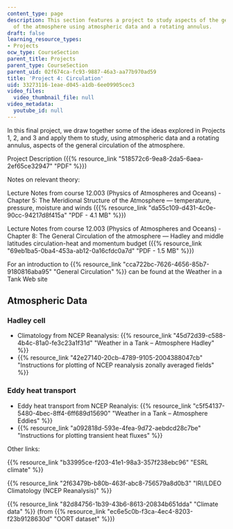 ```yaml
---
content_type: page
description: This section features a project to study aspects of the general circulation
  of the atmosphere using atmospheric data and a rotating annulus.
draft: false
learning_resource_types:
- Projects
ocw_type: CourseSection
parent_title: Projects
parent_type: CourseSection
parent_uid: 02f674ca-fc93-9887-46a3-aa77b970ad59
title: 'Project 4: Circulation'
uid: 33273116-1eae-d045-a1db-6ee09905cec3
video_files:
  video_thumbnail_file: null
video_metadata:
  youtube_id: null
---
```

In this final project, we draw together some of the ideas explored in Projects 1, 2, and 3 and apply them to study, using atmospheric data and a rotating annulus, aspects of the general circulation of the atmosphere.

Project Description ({{% resource_link "518572c6-9ea8-2da5-6aea-2ef65ce32947" "PDF" %}})

Notes on relevant theory:

Lecture Notes from course 12.003 (Physics of Atmospheres and Oceans) - Chapter 5: The Meridional Structure of the Atmosphere — temperature, pressure, moisture and winds ({{% resource_link "da55c109-d431-4c0e-90cc-94217d8f415a" "PDF - 4.1 MB" %}})

Lecture Notes from course 12.003 (Physics of Atmospheres and Oceans) - Chapter 8: The General Circulation of the atmosphere — Hadley and middle latitudes circulation-heat and momentum budget ({{% resource_link "69eb1ba5-0ba4-453a-ab12-0a16cfdc0a7d" "PDF - 1.5 MB" %}})

For an introduction to {{% resource_link "cca722bc-7626-4656-85b7-9180816aba95" "General Circulation" %}} can be found at the Weather in a Tank Web site

## Atmospheric Data

### Hadley cell

- Climatology from NCEP Reanalysis: {{% resource_link "45d72d39-c588-4b4c-81a0-fe3c23a1f31d" "Weather in a Tank – Atmosphere Hadley" %}}
- {{% resource_link "42e27140-20cb-4789-9105-2004388047cb" "Instructions for plotting of NCEP reanalysis zonally averaged fields" %}}

### Eddy heat transport

- Eddy heat transport from NCEP Reanalyis: {{% resource_link "c5f54137-5480-4bec-8ff4-6ff689d15690" "Weather in a Tank – Atmosphere Eddies" %}}
- {{% resource_link "a092818d-593e-4fea-9d72-aebdcd28c7be" "Instructions for plotting transient heat fluxes" %}}

Other links:

{{% resource_link "b33995ce-f203-41e1-98a3-357f238ebc96" "ESRL climate" %}}

{{% resource_link "2f63479b-b80b-463f-abc8-756579a8d0b3" "IRI/LDEO Climatology (NCEP Reanalysis)" %}}

{{% resource_link "82d84756-1b39-43b6-8613-20834b651dda" "Climate data" %}} (from {{% resource_link "ec6e5c0b-f3ca-4ec4-8203-f23b9128630d" "OORT dataset" %}})